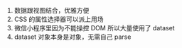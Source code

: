 
1. 数据跟视图结合，优雅方便
2. CSS 的属性选择器可以派上用场 
3. 微信小程序里因为不能操控 DOM 所以大量使用了 dataset
4. dataset 对象本身是对象，无需自己 parse 

